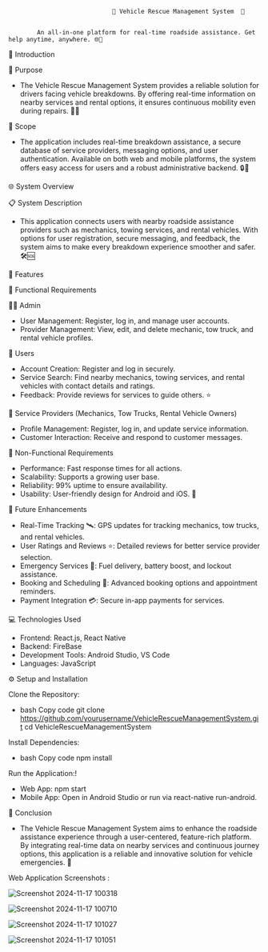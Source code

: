                                  🚗 Vehicle Rescue Management System  🚨

                                 
            An all-in-one platform for real-time roadside assistance. Get help anytime, anywhere. 🌐📱



📖 Introduction


🎯 Purpose

- The Vehicle Rescue Management System provides a reliable solution for drivers facing vehicle breakdowns. By offering real-time information on nearby services and rental options, it ensures continuous mobility even during repairs. 🚙💼

🎩 Scope

- The application includes real-time breakdown assistance, a secure database of service providers, messaging options, and user authentication. Available on both web and mobile platforms, the system offers easy access for users and a robust administrative backend. 🔒📲


🌐 System Overview

📋 System Description

- This application connects users with nearby roadside assistance providers such as mechanics, towing services, and rental vehicles. With options for user registration, secure messaging, and feedback, the system aims to make every breakdown experience smoother and safer. 🛠️🆘


🚀 Features

🔑 Functional Requirements

👨‍💼 Admin
- User Management: Register, log in, and manage user accounts.
- Provider Management: View, edit, and delete mechanic, tow truck, and rental vehicle profiles.

👤 Users
- Account Creation: Register and log in securely.
- Service Search: Find nearby mechanics, towing services, and rental vehicles with contact details and ratings.
- Feedback: Provide reviews for services to guide others. ⭐️

🔧 Service Providers (Mechanics, Tow Trucks, Rental Vehicle Owners)
- Profile Management: Register, log in, and update service information.
- Customer Interaction: Receive and respond to customer messages.

🎯 Non-Functional Requirements

- Performance: Fast response times for all actions.
- Scalability: Supports a growing user base.
- Reliability: 99% uptime to ensure availability.
- Usability: User-friendly design for Android and iOS. 📱

🔮 Future Enhancements

- Real-Time Tracking 🛰️: GPS updates for tracking mechanics, tow trucks, and rental vehicles.
- User Ratings and Reviews ⭐️: Detailed reviews for better service provider selection.
- Emergency Services 🚨: Fuel delivery, battery boost, and lockout assistance.
- Booking and Scheduling 📅: Advanced booking options and appointment reminders.
- Payment Integration 💳: Secure in-app payments for services.

💻 Technologies Used
- Frontend: React.js, React Native
- Backend: FireBase
- Development Tools: Android Studio, VS Code
- Languages: JavaScript

⚙️ Setup and Installation

Clone the Repository:

- bash
Copy code
git clone https://github.com/yourusername/VehicleRescueManagementSystem.git
cd VehicleRescueManagementSystem

Install Dependencies:

- bash
Copy code
npm install

Run the Application:!

- Web App: npm start
- Mobile App: Open in Android Studio or run via react-native run-android.

📌 Conclusion
- The Vehicle Rescue Management System aims to enhance the roadside assistance experience through a user-centered, feature-rich platform. By integrating real-time data on nearby services and continuous journey options, this application is a reliable and innovative solution for vehicle emergencies. 🌟

Web Application Screenshots : 








![Screenshot 2024-11-17 100318](https://github.com/user-attachments/assets/e32c1141-4ebd-4f55-b6e6-4752a7ecaa78)















![Screenshot 2024-11-17 100710](https://github.com/user-attachments/assets/dedbb74e-b5f5-48c7-8972-d5ea4f0678f0)
















![Screenshot 2024-11-17 101027](https://github.com/user-attachments/assets/ee19ea9f-4355-43e2-acb0-9da331e6318d)

















![Screenshot 2024-11-17 101051](https://github.com/user-attachments/assets/5e82beaa-5704-46cd-88c2-bc9be9b17004)

